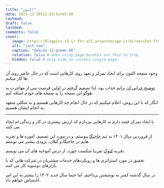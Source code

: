 ```yaml
---
title: "اکنون"
date: 2021-12-30T12:53:51+03:30
lastmod: 
draft: false
lastmod:
comments: false
cover:
   image: https://blogpics.s3.ir-thr-at1.arvanstorage.ir/Screenshot-from-2023-07-16-08-25-54.png
   alt: "just now"
   caption: "debian 12 gnome DE"
   relative: false # when using page bundles set this to true
   hidden: false # only hide on current single page
---
```



وجود صفحه اکنون برای ایجاد تمرکز و تعهد روی کارهایی است که در حال حاضر روی آن ها کار میکنم.

[توضیح چرایی آن](https://nownownow.com/about) برایم جذاب بود، لذا تصمیم گرفتم در اولین فرصت پس از مهاجرت به هوگو این صفحه را به صفحه های خودم اضافه کنم.

انگار که با این روش، اعلام میکنیم که در حال انجام چه کارهایی هستیم و به شکلی متعهد به انجام ایشان هستیم.

---

با ایجاد تمرکز قصد دارم به کارهایی بپردازم که ارزش بیشتری در کار و زندگی ام ایجاد می کنند.

از فروردین سال ۱۴۰۱ به تیم [جاجیگا](https://www.jajiga.com/) پیوستم. و در مورد این تصمیم، آموزه ها و تجربه هایم در جاجیگا و گیلان، بزودی بیشتر می نویسم.

تجربه [کنوک](https://kanook.me/) تقریبا شکست خورد، از درس آموخته های آن می نویسم.

تحقیق در مورد استراتژی ها و  رویکردهای خدمات مشتریان در شرکت هایی که با بازارهای دوسویه کار می کنند.

در سال گذشته کمتر به نوششتن پرداختم. اما حتما سال جدید ۱۴۰۲ را بیشتر به این امر اختصاص خواهم داد.

